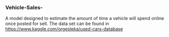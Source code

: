 ### Vehicle-Sales-
A model designed to estimate the amount of time a vehicle will spend online once posted for sell.
The data set can be found in https://www.kaggle.com/orgesleka/used-cars-database

